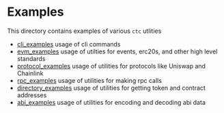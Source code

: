 
# Examples

This directory contains examples of various `ctc` utlities

- [cli_examples]() usage of cli commands
- [evm_examples]() usage of utilties for events, erc20s, and other high level standards
- [protocol_examples]() usage of utilities for protocols like Uniswap and Chainlink
- [rpc_examples]() usage of utilities for making rpc calls
- [directory_examples]() usage of utilities for getting token and contract addresses
- [abi_examples]() usage of utilities for encoding and decoding abi data

